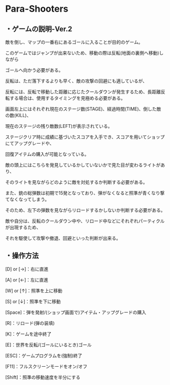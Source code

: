 # Para-Shooters
## ・ゲームの説明-Ver.2

敵を倒し、マップの一番右にあるゴールに入ることが目的のゲーム。

このゲームではジャンプが出来ないため、移動の際は反転(地面の裏側へ移動)しながら

ゴールへ向かう必要がある。

反転は、ただ落下するよりも早く、敵の攻撃の回避にも適しているが、

反転には、反転で移動した距離に応じたクールダウンが発生するため、長距離反転する場合は、使用するタイミングを見極める必要がある。

画面左上にはそれぞれ現在のステージ数(STAGE)、経過時間(TIME)、倒した敵の数(KILL)、

現在のステージの残り敵数(LEFT)が表示されている。

ステージクリア時に成績に基づいたスコアを入手でき、スコアを用いてショップにてアップグレードや、

回復アイテムの購入が可能となっている。

敵の頭上にはこちらを発見しているかしていないかで見た目が変わるライトがあり、

そのライトを見ながらどのように敵を対処するか判断する必要がある。

また、銃の総弾数は初期で15発となっており、弾がなくなると照準が青くなり撃てなくなってしまう。

そのため、左下の弾数を見ながらリロードするかしないか判断する必要がある。

敵や自分は、反転のクールダウン中や、リロード中などにそれぞれパーティクルが出現するため、

それを駆使して攻撃や撤退、回避といった判断が出来る。

## ・操作方法

[D] or [→]：右に直進

[A] or [←]：左に直進

[W] or [↑]：照準を上に移動

[S] or [↓]：照準を下に移動

[Space]：弾を発射/(ショップ画面で)アイテム・アップグレードの購入

[R]：リロード(弾の装填)

[K]：ゲームを途中終了

[Q]:回復アイテムを使用

[E]：世界を反転/(ゴールにいるとき)ゴール

[T]: ショップの開閉

[Enter]: (リザルト画面から)次のステージへ進む

[ESC]：ゲームプログラムを(強制)終了

[F11]：フルスクリーンモードをオン/オフ

[Shift]：照準の移動速度を半分にする
